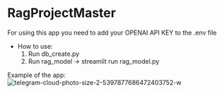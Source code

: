 # RagProjectMaster
For using this app you need to add your OPENAI API KEY to the .env file 

- How to use:
  1. Run db_create.py
  2. Run rag_model -> streamlit run rag_model.py

 Example of the app:
 ![telegram-cloud-photo-size-2-5397877686472403752-w](https://github.com/user-attachments/assets/8401870b-48fa-4623-9226-bd73d0817481)
